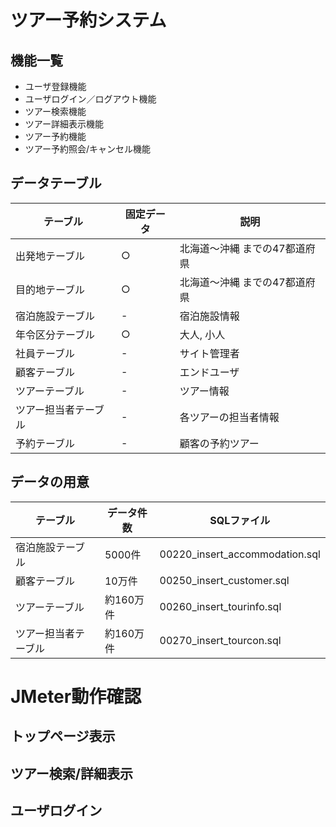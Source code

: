 # ツアー予約システム

## 機能一覧
* ユーザ登録機能
* ユーザログイン／ログアウト機能
* ツアー検索機能
* ツアー詳細表示機能
* ツアー予約機能
* ツアー予約照会/キャンセル機能

## データテーブル

|テーブル|固定データ|説明|
|-|-|-|
|出発地テーブル|○|北海道～沖縄 までの47都道府県|
|目的地テーブル|○|北海道～沖縄 までの47都道府県|
|宿泊施設テーブル|-|宿泊施設情報|
|年令区分テーブル|○|大人, 小人|
|社員テーブル|-|サイト管理者|
|顧客テーブル|-|エンドユーザ|
|ツアーテーブル|-|ツアー情報|
|ツアー担当者テーブル|-|各ツアーの担当者情報|
|予約テーブル|-|顧客の予約ツアー|

## データの用意

|テーブル|データ件数|SQLファイル|
|-|-|-|
|宿泊施設テーブル|5000件|00220_insert_accommodation.sql|
|顧客テーブル|10万件|00250_insert_customer.sql|
|ツアーテーブル|約160万件|00260_insert_tourinfo.sql|
|ツアー担当者テーブル|約160万件|00270_insert_tourcon.sql|

# JMeter動作確認

## トップページ表示

## ツアー検索/詳細表示

## ユーザログイン